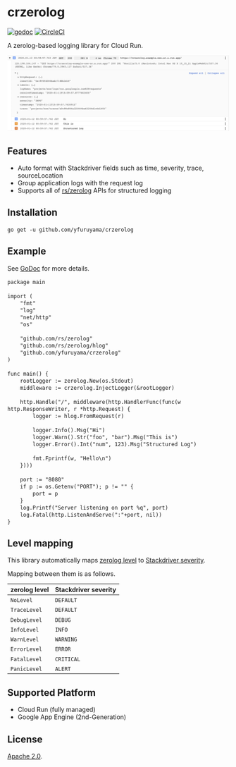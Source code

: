 crzerolog
===
[![godoc](https://godoc.org/github.com/yfuruyama/crzerolog?status.svg)](https://godoc.org/github.com/yfuruyama/crzerolog) [![CircleCI](https://circleci.com/gh/yfuruyama/crzerolog.svg?style=svg)](https://circleci.com/gh/yfuruyama/crzerolog)

A zerolog-based logging library for Cloud Run.

![screenshot](screenshot.png)

## Features

- Auto format with Stackdriver fields such as time, severity, trace, sourceLocation
- Group application logs with the request log
- Supports all of [rs/zerolog](https://github.com/rs/zerolog) APIs for structured logging

## Installation

```
go get -u github.com/yfuruyama/crzerolog
```

## Example

See [GoDoc](https://godoc.org/github.com/yfuruyama/crzerolog) for more details.

```
package main

import (
	"fmt"
	"log"
	"net/http"
	"os"

	"github.com/rs/zerolog"
	"github.com/rs/zerolog/hlog"
	"github.com/yfuruyama/crzerolog"
)

func main() {
	rootLogger := zerolog.New(os.Stdout)
	middleware := crzerolog.InjectLogger(&rootLogger)

	http.Handle("/", middleware(http.HandlerFunc(func(w http.ResponseWriter, r *http.Request) {
		logger := hlog.FromRequest(r)

		logger.Info().Msg("Hi")
		logger.Warn().Str("foo", "bar").Msg("This is")
		logger.Error().Int("num", 123).Msg("Structured Log")

		fmt.Fprintf(w, "Hello\n")
	})))

	port := "8080"
	if p := os.Getenv("PORT"); p != "" {
		port = p
	}
	log.Printf("Server listening on port %q", port)
	log.Fatal(http.ListenAndServe(":"+port, nil))
}
```

## Level mapping

This library automatically maps [zerolog level](https://godoc.org/github.com/rs/zerolog#Level) to [Stackdriver severity](https://cloud.google.com/logging/docs/reference/v2/rest/v2/LogEntry#LogSeverity).

Mapping between them is as follows.

| zerolog level | Stackdriver severity |
| --- | --- |
| `NoLevel` | `DEFAULT` |
| `TraceLevel` | `DEFAULT` |
| `DebugLevel` | `DEBUG` |
| `InfoLevel` | `INFO` |
| `WarnLevel` | `WARNING` |
| `ErrorLevel` | `ERROR` |
| `FatalLevel` | `CRITICAL` |
| `PanicLevel` | `ALERT` |

## Supported Platform

- Cloud Run (fully managed)
- Google App Engine (2nd-Generation)

## License
[Apache 2.0](LICENSE).
